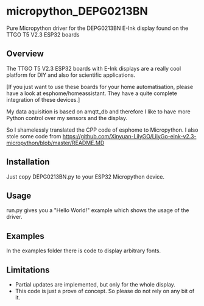 # micropython_DEPG0213BN

Pure Micropython driver for the DEPG0213BN E-Ink display found on the TTGO T5 V2.3 ESP32 boards

Overview
---------

The TTGO T5 V2.3 ESP32 boards with E-Ink displays are a really cool platform for DIY and also for 
scientific applications. 

[If you just want to use these boards for your home automatisation, please have a look at esphome/homeassistant. 
They have a quite complete integration of these devices.]

My data aquisition is based on amqtt_db and therefore I like to have more Python control over my sensors and the display.

So I shamelessly translated the CPP code of esphome to Micropython. I also stole some code from 
https://github.com/Xinyuan-LilyGO/LilyGo-eink-v2.3-micropython/blob/master/README.MD

Installation
------------

Just copy DEPG0213BN.py to your ESP32 Micropython device.


Usage
-----

run.py gives you a "Hello World!" example which shows the usage of the driver.

Examples
--------

In the examples folder there is code to display arbitrary fonts.  


Limitations
-----------

  * Partial updates are implemented, but only for the whole display.
  * This code is just a prove of concept. So please do not rely on any bit of it.
